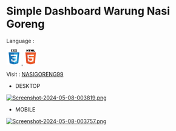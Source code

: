 # Simple Dashboard Warung Nasi Goreng
Language : <br>
<p align="left"> <a href="https://www.w3schools.com/css/" target="_blank" rel="noreferrer"> <img src="https://raw.githubusercontent.com/devicons/devicon/master/icons/css3/css3-original-wordmark.svg" alt="css3" width="40" height="40"/> </a> <a href="https://www.w3.org/html/" target="_blank" rel="noreferrer"> <img src="https://raw.githubusercontent.com/devicons/devicon/master/icons/html5/html5-original-wordmark.svg" alt="html5" width="40" height="40"/> </a> </p>

Visit :
[NASIGORENG99](https://musisipi.github.io/html-css-basic/#menu)


 - DESKTOP


  [![Screenshot-2024-05-08-003819.png](https://i.postimg.cc/FHkKWVxf/Screenshot-2024-05-08-003819.png)](https://postimg.cc/3k77WpV7)

-  MOBILE


  [![Screenshot-2024-05-08-003757.png](https://i.postimg.cc/HnWx6GSH/Screenshot-2024-05-08-003757.png)](https://postimg.cc/qhY47FVZ)
